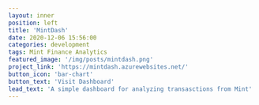 ```yaml
---
layout: inner
position: left
title: 'MintDash'
date: 2020-12-06 15:56:00
categories: development
tags: Mint Finance Analytics
featured_image: '/img/posts/mintdash.png'
project_link: 'https://mintdash.azurewebsites.net/'
button_icon: 'bar-chart'
button_text: 'Visit Dashboard'
lead_text: 'A simple dashboard for analyzing transasctions from Mint'
---
```


